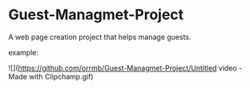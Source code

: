 # **Guest-Managmet-Project**

A web page creation project that helps manage guests.

example:

![](https://github.com/orrmb/Guest-Managmet-Project/Untitled video - Made with Clipchamp.gif)
